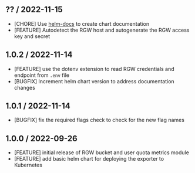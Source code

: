 ## ?? / 2022-11-15

* [CHORE] Use [helm-docs](https://github.com/norwoodj/helm-docs) to create chart documentation
* [FEATURE] Autodetect the RGW host and autogenerate the RGW access key and secret

## 1.0.2 / 2022-11-14

* [FEATURE] use the dotenv extension to read RGW credentials and endpoint from `.env` file
* [BUGFIX] Increment helm chart version to address documentation changes

## 1.0.1 / 2022-11-14

* [BUGFIX] fix the required flags check to check for the new flag names

## 1.0.0 / 2022-09-26

* [FEATURE] initial release of RGW bucket and user quota metrics module
* [FEATURE] add basic helm chart for deploying the exporter to Kubernetes
